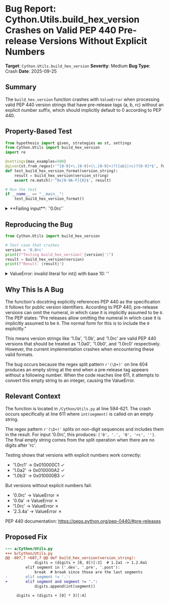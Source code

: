 # Bug Report: Cython.Utils.build_hex_version Crashes on Valid PEP 440 Pre-release Versions Without Explicit Numbers

**Target**: `Cython.Utils.build_hex_version`
**Severity**: Medium
**Bug Type**: Crash
**Date**: 2025-09-25

## Summary

The `build_hex_version` function crashes with `ValueError` when processing valid PEP 440 version strings that have pre-release tags (a, b, rc) without an explicit number suffix, which should implicitly default to 0 according to PEP 440.

## Property-Based Test

```python
from hypothesis import given, strategies as st, settings
from Cython.Utils import build_hex_version
import re

@settings(max_examples=500)
@given(st.from_regex(r'^[0-9]+\.[0-9]+(\.[0-9]+)?([ab]|rc)?[0-9]*$', fullmatch=True))
def test_build_hex_version_format(version_string):
    result = build_hex_version(version_string)
    assert re.match(r'^0x[0-9A-F]{8}$', result)

# Run the test
if __name__ == "__main__":
    test_build_hex_version_format()
```

<details>

<summary>
**Failing input**: `'0.0rc'`
</summary>
```
  + Exception Group Traceback (most recent call last):
  |   File "/home/npc/pbt/agentic-pbt/worker_/9/hypo.py", line 13, in <module>
  |     test_build_hex_version_format()
  |     ~~~~~~~~~~~~~~~~~~~~~~~~~~~~~^^
  |   File "/home/npc/pbt/agentic-pbt/worker_/9/hypo.py", line 6, in test_build_hex_version_format
  |     @given(st.from_regex(r'^[0-9]+\.[0-9]+(\.[0-9]+)?([ab]|rc)?[0-9]*$', fullmatch=True))
  |                    ^^^
  |   File "/home/npc/miniconda/lib/python3.13/site-packages/hypothesis/core.py", line 2124, in wrapped_test
  |     raise the_error_hypothesis_found
  | ExceptionGroup: Hypothesis found 2 distinct failures. (2 sub-exceptions)
  +-+---------------- 1 ----------------
    | Traceback (most recent call last):
    |   File "/home/npc/pbt/agentic-pbt/worker_/9/hypo.py", line 9, in test_build_hex_version_format
    |     assert re.match(r'^0x[0-9A-F]{8}$', result)
    |            ~~~~~~~~^^^^^^^^^^^^^^^^^^^^^^^^^^^^
    | AssertionError
    | Falsifying example: test_build_hex_version_format(
    |     version_string='300.0',
    | )
    +---------------- 2 ----------------
    | Traceback (most recent call last):
    |   File "/home/npc/pbt/agentic-pbt/worker_/9/hypo.py", line 8, in test_build_hex_version_format
    |     result = build_hex_version(version_string)
    |   File "Cython/Utils.py", line 611, in Cython.Utils.build_hex_version
    | ValueError: invalid literal for int() with base 10: ''
    | Falsifying example: test_build_hex_version_format(
    |     version_string='0.0rc',
    | )
    +------------------------------------
```
</details>

## Reproducing the Bug

```python
from Cython.Utils import build_hex_version

# Test case that crashes
version = '0.0rc'
print(f"Testing build_hex_version('{version}')")
result = build_hex_version(version)
print(f"Result: {result}")
```

<details>

<summary>
ValueError: invalid literal for int() with base 10: ''
</summary>
```
Testing build_hex_version('0.0rc')
Traceback (most recent call last):
  File "/home/npc/pbt/agentic-pbt/worker_/9/repo.py", line 6, in <module>
    result = build_hex_version(version)
  File "Cython/Utils.py", line 611, in Cython.Utils.build_hex_version
ValueError: invalid literal for int() with base 10: ''
```
</details>

## Why This Is A Bug

The function's docstring explicitly references PEP 440 as the specification it follows for public version identifiers. According to PEP 440, pre-release versions can omit the numeral, in which case it is implicitly assumed to be `0`. The PEP states: "Pre releases allow omitting the numeral in which case it is implicitly assumed to be `0`. The normal form for this is to include the `0` explicitly."

This means version strings like '1.0a', '1.0b', and '1.0rc' are valid PEP 440 versions that should be treated as '1.0a0', '1.0b0', and '1.0rc0' respectively. However, the current implementation crashes when encountering these valid formats.

The bug occurs because the regex split pattern `r'(\D+)'` on line 604 produces an empty string at the end when a pre-release tag appears without a following number. When the code reaches line 611, it attempts to convert this empty string to an integer, causing the ValueError.

## Relevant Context

The function is located in `/Cython/Utils.py` at line 594-621. The crash occurs specifically at line 611 where `int(segment)` is called on an empty string.

The regex pattern `r'(\D+)'` splits on non-digit sequences and includes them in the result. For input '0.0rc', this produces: `['0', '.', '0', 'rc', '']`. The final empty string comes from the split operation when there are no digits after 'rc'.

Testing shows that versions with explicit numbers work correctly:
- '1.0rc1' → 0x010000C1 ✓
- '1.0a2' → 0x010000A2 ✓
- '1.0b3' → 0x010000B3 ✓

But versions without explicit numbers fail:
- '0.0rc' → ValueError ✗
- '0.0a' → ValueError ✗
- '1.0rc' → ValueError ✗
- '2.3.4a' → ValueError ✗

PEP 440 documentation: https://peps.python.org/pep-0440/#pre-releases

## Proposed Fix

```diff
--- a/Cython/Utils.py
+++ b/Cython/Utils.py
@@ -607,7 +607,7 @@ def build_hex_version(version_string):
             digits = (digits + [0, 0])[:3]  # 1.2a1 -> 1.2.0a1
         elif segment in ('.dev', '.pre', '.post'):
             break  # break since those are the last segments
-        elif segment != '.':
+        elif segment and segment != '.':
             digits.append(int(segment))

     digits = (digits + [0] * 3)[:4]
```